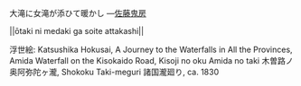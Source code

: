 大滝に女滝が添ひて暖かし
—[佐藤鬼房](https://ja.wikipedia.org/wiki/佐藤鬼房)

||ōtaki ni medaki ga soite attakashi||

浮世絵: Katsushika Hokusai, A Journey to the Waterfalls in All the Provinces, Amida Waterfall on the Kisokaido Road, Kisoji no oku Amida no taki 木曽路ノ奥阿弥陀ヶ瀧, Shokoku Taki-meguri 諸国瀧廻り, ca. 1830